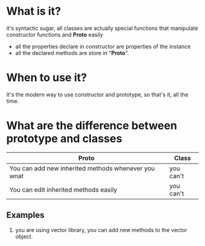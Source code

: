 # What is it?
it's syntactic sugar, all classes are actually special functions that manipulate constructor functions and __Proto__ easily

* all the properties declare in constructor are properties of the instance
* all the declared methods are store in "__Proto__".

# When to use it?
It's the modern way to use constructor and prototype, so that's it, all the time.

# What are the difference between prototype and classes
|Proto| Class|
|-----|------|
|You can add new inherited methods whenever you wnat| you can't|
|You can edit inherited methods easily | you can't|

## Examples
1. you are using vector library, you can add new methods to the vector object.

